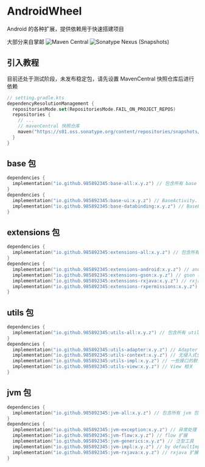 # AndroidWheel

Android 的各种扩展，提供依赖用于快速搭建项目

大部分来自掌邮
![Maven Central](https://img.shields.io/maven-central/v/io.github.985892345/base-ui?server=https://s01.oss.sonatype.org&label=release)
![Sonatype Nexus (Snapshots)](https://img.shields.io/nexus/s/io.github.985892345/base-ui?server=https://s01.oss.sonatype.org&label=SNAPSHOT)

## 引入教程
目前还处于测试阶段，未发布稳定包，请先设置 MavenCentral 快照仓库后进行依赖
```kotlin
// setting.gradle.kts
dependencyResolutionManagement {
  repositoriesMode.set(RepositoriesMode.FAIL_ON_PROJECT_REPOS)
  repositories {
    // ...
    // mavenCentral 快照仓库
    maven("https://s01.oss.sonatype.org/content/repositories/snapshots/")
  }
}
```

## base 包

```kotlin
dependencies {
  implementation("io.github.985892345:base-all:x.y.z") // 包含所有 base 包
}
dependencies {
  implementation("io.github.985892345:base-ui:x.y.z") // BaseActivity、BaseFragment、BaseViewModel 基类
  implementation("io.github.985892345:base-databinding:x.y.z") // BaseBindActivity、BaseBindFragment
}
```

## extensions 包

```kotlin
dependencies {
  implementation("io.github.985892345:extensions-all:x.y.z") // 包含所有 extensions 包
}
dependencies {
  implementation("io.github.985892345:extensions-android:x.y.z") // android 相关扩展
  implementation("io.github.985892345:extensions-gson:x.y.z") // gson 相关扩展
  implementation("io.github.985892345:extensions-rxjava:x.y.z") // rxjava 相关扩展
  implementation("io.github.985892345:extensions-rxpermissions:x.y.z") // rxpermissions 相关扩展
}
```

## utils 包

```kotlin
dependencies {
  implementation("io.github.985892345:utils-all:x.y.z") // 包含所有 utils 包
}
dependencies {
  implementation("io.github.985892345:utils-adapter:x.y.z") // Adapter 相关
  implementation("io.github.985892345:utils-context:x.y.z") // 无侵入式全局 context
  implementation("io.github.985892345:utils-impl:x.y.z") // 一些接口的默认实现
  implementation("io.github.985892345:utils-view:x.y.z") // View 相关
}
```

## jvm 包

```kotlin
dependencies {
  implementation("io.github.985892345:jvm-all:x.y.z") // 包含所有 jvm 包
}
dependencies {
  implementation("io.github.985892345:jvm-exception:x.y.z") // 异常处理
  implementation("io.github.985892345:jvm-flow:x.y.z") // flow 扩展
  implementation("io.github.985892345:jvm-generics:x.y.z") // 泛型工具
  implementation("io.github.985892345:jvm-impl:x.y.z") // by defaultImpl() 快速实现接口
  implementation("io.github.985892345:jvm-rxjava:x.y.z") // rxjava 扩展
}
```

